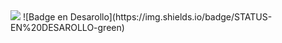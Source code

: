 <img src="https://i.ibb.co/YkHF7Hp/Frame-1-3.png">
![Badge en Desarollo](https://img.shields.io/badge/STATUS-EN%20DESAROLLO-green)
